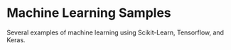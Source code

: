 # Machine Learning Samples
Several examples of machine learning using Scikit-Learn, Tensorflow, and Keras.
